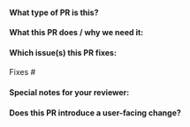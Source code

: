 
#### What type of PR is this?

<!--
Add one of the following kinds:
- bug
- cleanup
- documentation
- feature
- design
-->

#### What this PR does / why we need it:

#### Which issue(s) this PR fixes:
<!--
Usage: `Fixes #<issue number>`, or `Fixes (paste link of issue)`.
_If PR is about `failing-tests or flakes`, please post the related issues/tests in a comment and do not use `Fixes`_*
-->
Fixes #

#### Special notes for your reviewer:

#### Does this PR introduce a user-facing change?
<!--
If no, just write "NONE" in the release-note block below.
If yes, a release note is required:
Enter your extended release note in the block below.
-->
```release-note

```

